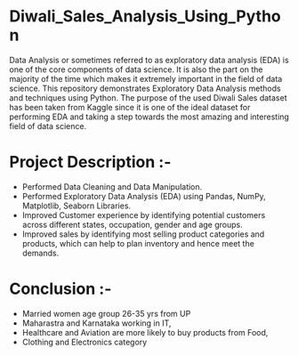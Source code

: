 # Diwali_Sales_Analysis_Using_Python
Data Analysis or sometimes referred to as exploratory data analysis (EDA) is one of the core components of data science. It is also the part on the majority of the time which makes it extremely important in the field of data science. This repository demonstrates Exploratory Data Analysis methods and techniques using Python. The purpose of the used Diwali Sales dataset has been taken from Kaggle since it is one of the ideal dataset for performing EDA and taking a step towards the most amazing and interesting field of data science. 

# Project Description :-
 * Performed Data Cleaning and Data Manipulation.
 * Performed Exploratory Data Analysis (EDA) using Pandas, NumPy, Matplotlib, Seaborn Libraries.
 * Improved Customer experience by identifying potential customers across different states, occupation, gender and age groups.
 * Improved sales by identifying most selling product categories and products, which can help to plan inventory and hence meet the demands.
# Conclusion :-
 * Married women age group 26-35 yrs from UP
 * Maharastra and Karnataka working in IT,
 * Healthcare and Aviation are more likely to buy products from Food,
 * Clothing and Electronics category
